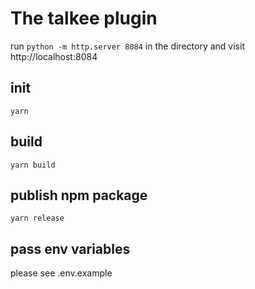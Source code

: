 # The talkee plugin

run `python -m http.server 8084` in the directory and visit http://localhost:8084

## init

```shell
yarn
```

## build

```shell
yarn build
```

## publish npm package

```shell
yarn release
```

## pass env variables

please see .env.example
